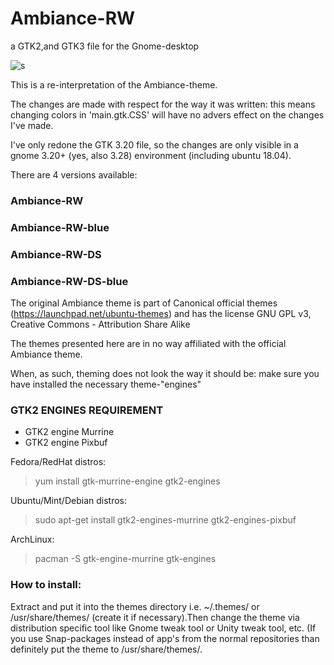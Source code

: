 # Ambiance-RW

a GTK2,and GTK3 file for the Gnome-desktop

![s](https://cn.pling.com/img/2/7/d/0/6f957fb9fc7e6d4099d71f5c3289e15f1efa.jpg)


This is a re-interpretation of the Ambiance-theme.

The changes are made with respect for the way it was written: this means changing colors in 'main.gtk.CSS' will have no advers effect on the changes I've made.

I've only redone the GTK 3.20 file, so the changes are only visible in a gnome 3.20+ (yes, also 3.28) environment (including ubuntu 18.04).

There are 4 versions available:

### Ambiance-RW
### Ambiance-RW-blue
### Ambiance-RW-DS 
### Ambiance-RW-DS-blue

The original Ambiance theme is part of Canonical official themes (https://launchpad.net/ubuntu-themes)
and has the license GNU GPL v3, Creative Commons - Attribution Share Alike

The themes presented here are in no way affiliated with the official Ambiance theme. 

When, as such, theming does not look the way it should be: make sure you have installed the necessary theme-"engines"

### GTK2 ENGINES REQUIREMENT

- GTK2 engine Murrine
- GTK2 engine Pixbuf

Fedora/RedHat distros:
> yum install gtk-murrine-engine gtk2-engines

Ubuntu/Mint/Debian distros:
> sudo apt-get install gtk2-engines-murrine gtk2-engines-pixbuf

ArchLinux:
> pacman -S gtk-engine-murrine gtk-engines

### How to install:

Extract and put it into the themes directory i.e. ~/.themes/ or /usr/share/themes/ (create it if necessary).Then change the theme via distribution specific tool like Gnome tweak tool or Unity tweak tool, etc. (If you use Snap-packages instead of app's from the normal repositories than definitely put the theme to /usr/share/themes/.

